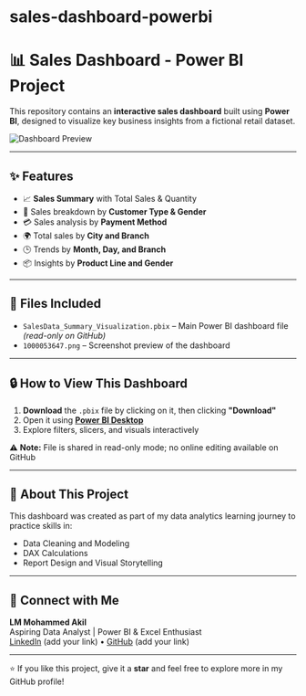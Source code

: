 # sales-dashboard-powerbi
# 📊 Sales Dashboard - Power BI Project

This repository contains an **interactive sales dashboard** built using **Power BI**, designed to visualize key business insights from a fictional retail dataset.

![Dashboard Preview](1000053647.png)

---

## ✨ Features

- 📈 **Sales Summary** with Total Sales & Quantity
- 👤 Sales breakdown by **Customer Type & Gender**
- 💳 Sales analysis by **Payment Method**
- 🌍 Total sales by **City and Branch**
- 🕒 Trends by **Month, Day, and Branch**
- 📦 Insights by **Product Line and Gender**

---

## 📂 Files Included

- `SalesData_Summary_Visualization.pbix` – Main Power BI dashboard file *(read-only on GitHub)*
- `1000053647.png` – Screenshot preview of the dashboard

---

## 🔒 How to View This Dashboard

1. **Download** the `.pbix` file by clicking on it, then clicking **"Download"**
2. Open it using **[Power BI Desktop](https://powerbi.microsoft.com/en-us/desktop/)**
3. Explore filters, slicers, and visuals interactively

⚠️ **Note:** File is shared in read-only mode; no online editing available on GitHub

---

## 📌 About This Project

This dashboard was created as part of my data analytics learning journey to practice skills in:
- Data Cleaning and Modeling
- DAX Calculations
- Report Design and Visual Storytelling

---

## 👋 Connect with Me

**LM Mohammed Akil**  
Aspiring Data Analyst | Power BI & Excel Enthusiast  
[LinkedIn](https://linkedin.com) (add your link) • [GitHub](https://github.com) (add your link)

---

⭐ If you like this project, give it a **star** and feel free to explore more in my GitHub profile!
